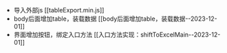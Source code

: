 - 导入外部js  [[tableExport.min.js]]
- body后面增加table，装载数据 [[body后面增加table，装载数据--2023-12-01]]
- 界面增加按钮，绑定入口方法  [[入口方法实现：shiftToExcelMain--2023-12-01]]

